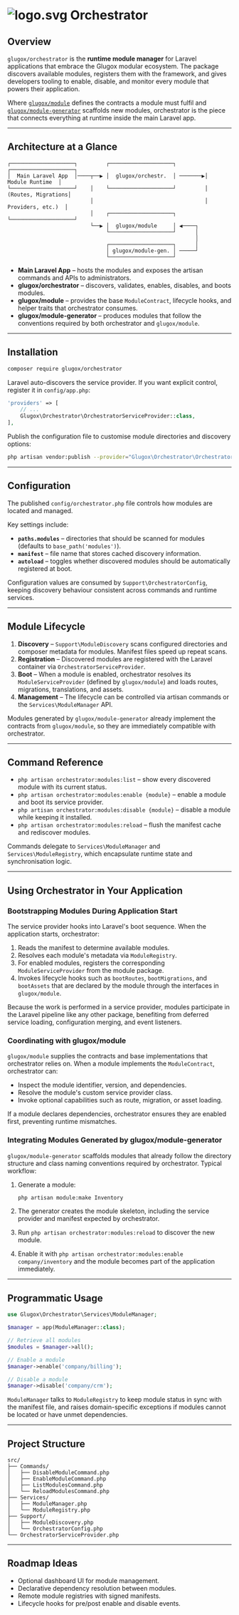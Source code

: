 # ![logo.svg](https://raw.githubusercontent.com/glugox/cloud/main/public/logo.svg) Orchestrator

## Overview

`glugox/orchestrator` is the **runtime module manager** for Laravel applications that embrace the Glugox modular ecosystem. The
package discovers available modules, registers them with the framework, and gives developers tooling to enable, disable, and
monitor every module that powers their application.

Where [`glugox/module`](https://github.com/glugox/module) defines the contracts a module must fulfil and
[`glugox/module-generator`](https://github.com/glugox/module-generator) scaffolds new modules, orchestrator is the piece that
connects everything at runtime inside the main Laravel app.

---

## Architecture at a Glance

```
┌────────────────────┐         ┌────────────────────┐         ┌────────────────────┐
│  Main Laravel App  │────┬──▶ │  glugox/orchestr.  │ ───────▶│    Module Runtime  │
└────────────────────┘    │    └────────────────────┘         │ (Routes, Migrations│
                          │                                   │  Providers, etc.)  │
                          │    ┌────────────────────┐         └────────────────────┘
                          └──▶ │  glugox/module     │ ◀────┐
                               └────────────────────┘      │
                                                           │
                               ┌────────────────────┐      │
                               │ glugox/module-gen. │ ─────┘
                               └────────────────────┘
```

* **Main Laravel App** – hosts the modules and exposes the artisan commands and APIs to administrators.
* **glugox/orchestrator** – discovers, validates, enables, disables, and boots modules.
* **glugox/module** – provides the base `ModuleContract`, lifecycle hooks, and helper traits that orchestrator consumes.
* **glugox/module-generator** – produces modules that follow the conventions required by both orchestrator and
  `glugox/module`.

---

## Installation

```bash
composer require glugox/orchestrator
```

Laravel auto-discovers the service provider. If you want explicit control, register it in `config/app.php`:

```php
'providers' => [
    // ...
    Glugox\Orchestrator\OrchestratorServiceProvider::class,
],
```

Publish the configuration file to customise module directories and discovery options:

```bash
php artisan vendor:publish --provider="Glugox\Orchestrator\OrchestratorServiceProvider"
```

---

## Configuration

The published `config/orchestrator.php` file controls how modules are located and managed.

Key settings include:

* **`paths.modules`** – directories that should be scanned for modules (defaults to `base_path('modules')`).
* **`manifest`** – file name that stores cached discovery information.
* **`autoload`** – toggles whether discovered modules should be automatically registered at boot.

Configuration values are consumed by `Support\OrchestratorConfig`, keeping discovery behaviour consistent across commands
and runtime services.

---

## Module Lifecycle

1. **Discovery** – `Support\ModuleDiscovery` scans configured directories and composer metadata for modules. Manifest files
   speed up repeat scans.
2. **Registration** – Discovered modules are registered with the Laravel container via `OrchestratorServiceProvider`.
3. **Boot** – When a module is enabled, orchestrator resolves its `ModuleServiceProvider` (defined by `glugox/module`) and
   loads routes, migrations, translations, and assets.
4. **Management** – The lifecycle can be controlled via artisan commands or the `Services\ModuleManager` API.

Modules generated by `glugox/module-generator` already implement the contracts from `glugox/module`, so they are immediately
compatible with orchestrator.

---

## Command Reference

* `php artisan orchestrator:modules:list` – show every discovered module with its current status.
* `php artisan orchestrator:modules:enable {module}` – enable a module and boot its service provider.
* `php artisan orchestrator:modules:disable {module}` – disable a module while keeping it installed.
* `php artisan orchestrator:modules:reload` – flush the manifest cache and rediscover modules.

Commands delegate to `Services\ModuleManager` and `Services\ModuleRegistry`, which encapsulate runtime state and
synchronisation logic.

---

## Using Orchestrator in Your Application

### Bootstrapping Modules During Application Start

The service provider hooks into Laravel's boot sequence. When the application starts, orchestrator:

1. Reads the manifest to determine available modules.
2. Resolves each module's metadata via `ModuleRegistry`.
3. For enabled modules, registers the corresponding `ModuleServiceProvider` from the module package.
4. Invokes lifecycle hooks such as `bootRoutes`, `bootMigrations`, and `bootAssets` that are declared by the module through
   the interfaces in `glugox/module`.

Because the work is performed in a service provider, modules participate in the Laravel pipeline like any other package,
benefiting from deferred service loading, configuration merging, and event listeners.

### Coordinating with glugox/module

`glugox/module` supplies the contracts and base implementations that orchestrator relies on. When a module implements the
`ModuleContract`, orchestrator can:

* Inspect the module identifier, version, and dependencies.
* Resolve the module's custom service provider class.
* Invoke optional capabilities such as route, migration, or asset loading.

If a module declares dependencies, orchestrator ensures they are enabled first, preventing runtime mismatches.

### Integrating Modules Generated by glugox/module-generator

`glugox/module-generator` scaffolds modules that already follow the directory structure and class naming conventions
required by orchestrator. Typical workflow:

1. Generate a module:

   ```bash
   php artisan module:make Inventory
   ```

2. The generator creates the module skeleton, including the service provider and manifest expected by orchestrator.
3. Run `php artisan orchestrator:modules:reload` to discover the new module.
4. Enable it with `php artisan orchestrator:modules:enable company/inventory` and the module becomes part of the application
   immediately.

---

## Programmatic Usage

```php
use Glugox\Orchestrator\Services\ModuleManager;

$manager = app(ModuleManager::class);

// Retrieve all modules
$modules = $manager->all();

// Enable a module
$manager->enable('company/billing');

// Disable a module
$manager->disable('company/crm');
```

`ModuleManager` talks to `ModuleRegistry` to keep module status in sync with the manifest file, and raises domain-specific
exceptions if modules cannot be located or have unmet dependencies.

---

## Project Structure

```
src/
├── Commands/
│   ├── DisableModuleCommand.php
│   ├── EnableModuleCommand.php
│   ├── ListModulesCommand.php
│   └── ReloadModulesCommand.php
├── Services/
│   ├── ModuleManager.php
│   └── ModuleRegistry.php
├── Support/
│   ├── ModuleDiscovery.php
│   └── OrchestratorConfig.php
└── OrchestratorServiceProvider.php
```

---

## Roadmap Ideas

* Optional dashboard UI for module management.
* Declarative dependency resolution between modules.
* Remote module registries with signed manifests.
* Lifecycle hooks for pre/post enable and disable events.
